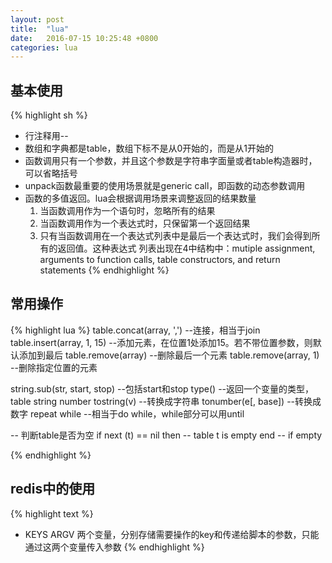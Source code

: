 ```yaml
---
layout: post
title:  "lua"
date:   2016-07-15 10:25:48 +0800
categories: lua
---
```


## 基本使用
{% highlight sh %}
* 行注释用--
* 数组和字典都是table，数组下标不是从0开始的，而是从1开始的
* 函数调用只有一个参数，并且这个参数是字符串字面量或者table构造器时，可以省略括号
* unpack函数最重要的使用场景就是generic call，即函数的动态参数调用
* 函数的多值返回。lua会根据调用场景来调整返回的结果数量
  1. 当函数调用作为一个语句时，忽略所有的结果
  2. 当函数调用作为一个表达式时，只保留第一个返回结果
  3. 只有当函数调用在一个表达式列表中是最后一个表达式时，我们会得到所有的返回值。这种表达式
     列表出现在4中结构中：mutiple assignment, arguments to function calls, table
     constructors, and return statements
{% endhighlight %}

## 常用操作
{% highlight lua %}
table.concat(array, ',') --连接，相当于join
table.insert(array, 1, 15) --添加元素，在位置1处添加15。若不带位置参数，则默认添加到最后
table.remove(array) --删除最后一个元素
table.remove(array, 1) --删除指定位置的元素

string.sub(str, start, stop) --包括start和stop
type() --返回一个变量的类型，table string number
tostring(v) --转换成字符串
tonumber(e[, base]) --转换成数字
repeat while --相当于do while，while部分可以用until

-- 判断table是否为空
if next (t) == nil then
  -- table t is empty
end -- if empty

{% endhighlight %}

## redis中的使用
{% highlight text %}
* KEYS ARGV 两个变量，分别存储需要操作的key和传递给脚本的参数，只能通过这两个变量传入参数
{% endhighlight %}
